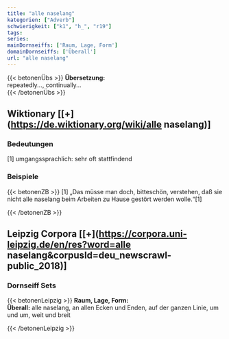 ```yaml
---
title: "alle naselang"
kategorien: ["Adverb"]
schwierigkeit: ["k1", "h_", "r19"]
tags:
series:
mainDornseiffs: ['Raum, Lage, Form']
domainDornseiffs: ['Überall']
url: "alle naselang"
---
```


{{< betonenÜbs >}}
**Übersetzung:**  
repeatedly..., continually...  
{{< /betonenÜbs >}}

## Wiktionary [[+](https://de.wiktionary.org/wiki/alle naselang)]

### Bedeutungen
[1] umgangssprachlich: sehr oft stattfindend  

### Beispiele
{{< betonenZB >}}
[1] „Das müsse man doch, bitteschön, verstehen, daß sie nicht alle naselang beim Arbeiten zu Hause gestört werden wolle.“[1]  

{{< /betonenZB >}}

## Leipzig Corpora [[+](https://corpora.uni-leipzig.de/en/res?word=alle naselang&corpusId=deu_newscrawl-public_2018)]

### Dornseiff Sets
{{< betonenLeipzig >}}
**Raum, Lage, Form:**  
**Überall:** alle naselang, an allen Ecken und Enden, auf der ganzen Linie, um und um, weit und breit  

{{< /betonenLeipzig >}}

